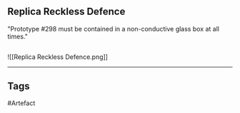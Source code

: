 ## Replica Reckless Defence
"Prototype #298 must be contained in a non-conductive glass box at all times."
## 
![[Replica Reckless Defence.png]]

---
## Tags
#Artefact
